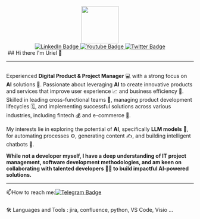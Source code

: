 <div id="header" align="center"> 
  <img src="https://media.giphy.com/media/M9gbBd9nbDrOTu1Mqx/giphy.gif"width="100"/> 
</div>
<div id="badges" align="center">  
  <a href="https://www.linkedin.com/in/urielkaya" target="_blank">
    <img src="https://img.shields.io/badge/LinkedIn-blue?style=for-the-badge&logo=linkedin&logoColor=white" alt="LinkedIn Badge"/> 
  </a>
  <a href="https://www.youtube.com/@TheThinkersGuide73" target="_blank">
    <img src="https://img.shields.io/badge/YouTube-red?style=for-the-badge&logo=youtube&logoColor=white" alt="Youtube Badge"/> 
  </a>
  <a href="https://x.com/erick_ufk" target="_blank"> 
    <img src="https://img.shields.io/badge/x.com-blue?style=for-the-badge&logo=x.comtwitter&logoColor=white" alt="Twitter Badge"/> 
  </a>
</div>
<img src="https://komarev.com/ghpvc/?username=erickufk&style=flatsquare&color=blue" alt=""/>
## Hi there I'm Uriel 👋

---

## 

Experienced **Digital Product & Project Manager** 💻 with a strong focus on **AI** solutions 🧠. Passionate about leveraging **AI** to create innovative products and services that improve user experience 📈 and business efficiency 🚀. Skilled in leading cross-functional teams 👥, managing product development lifecycles 🗓️, and implementing successful solutions across various industries, including fintech 💰 and e-commerce 🛒. 

My interests lie in exploring the potential of **AI**, specifically **LLM models** 🤖, for automating processes ⚙️, generating content ✍️, and building intelligent chatbots 💬. 

**While not a developer myself, I have a deep understanding of IT project management, software development methodologies, and am keen on collaborating with talented developers 👨‍💻 to build impactful AI-powered solutions.** 

---
:mailbox:How to reach me:[![Telegram Badge](https://img.shields.io/badge/Erik4-blue)](https://t.me/Erik4)

###

:hammer_and_wrench: Languages and Tools :
jira, confluence, python, VS Code, Visio ...


<!--
**erickufk/erickufk** is a ✨ _special_ ✨ repository because its `README.md` (this file) appears on your GitHub profile.

Here are some ideas to get you started:

- 🔭 I’m currently working on ...
- 🌱 I’m currently learning ...
- 👯 I’m looking to collaborate on ...
- 🤔 I’m looking for help with ...
- 💬 Ask me about ...
- 📫 How to reach me: ...
- 😄 Pronouns: ...
- ⚡ Fun fact: ...
-->
